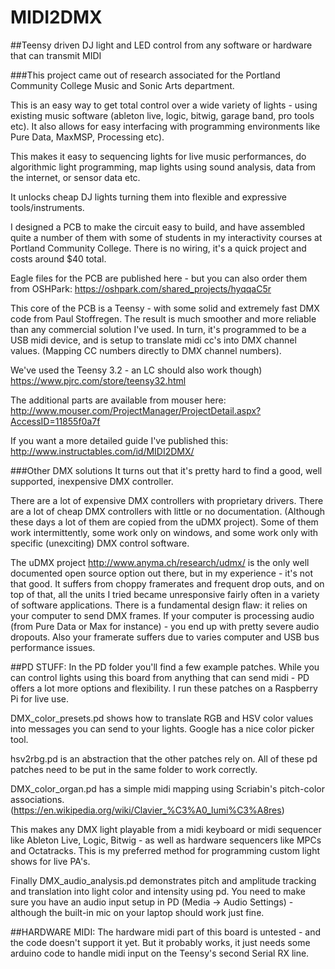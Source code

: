 # MIDI2DMX

##Teensy driven DJ light and LED control from any software or hardware that can transmit MIDI

###This project came out of research associated for the Portland Community College Music and Sonic Arts department.

This is an easy way to get total control over a wide variety of lights - using existing music software (ableton live, logic, bitwig, garage band, pro tools etc). It also allows for easy interfacing with programming environments like Pure Data, MaxMSP, Processing etc).

This makes it easy to sequencing lights for live music performances, do algorithmic light programming, map lights using sound analysis, data from the internet, or sensor data etc.

It unlocks cheap DJ lights turning them into flexible and expressive tools/instruments.

I designed a PCB to make the circuit easy to build, and have assembled quite a number of them with some of students in my interactivity courses at Portland Community College. There is no wiring, it's a quick project and costs around $40 total.

Eagle files for the PCB are published here - but you can also order them from OSHPark: https://oshpark.com/shared_projects/hyqqaC5r

This core of the PCB is a Teensy - with some solid and extremely fast DMX code from Paul Stoffregen. The result is much smoother and more reliable than any commercial solution I've used. In turn, it's programmed to be a USB midi device, and is setup to translate midi cc's into DMX channel values. (Mapping CC numbers directly to DMX channel numbers).

We've used the Teensy 3.2 - an LC should also work though) https://www.pjrc.com/store/teensy32.html

The additional parts are available from mouser here: http://www.mouser.com/ProjectManager/ProjectDetail.aspx?AccessID=11855f0a7f

If you want a more detailed guide I've published this: http://www.instructables.com/id/MIDI2DMX/


###Other DMX solutions
It turns out that it's pretty hard to find a good, well supported, inexpensive DMX controller.

There are a lot of expensive DMX controllers with proprietary drivers. There are a lot of cheap DMX controllers with little or no documentation. (Although these days a lot of them are copied from the uDMX project). Some of them work intermittently, some work only on windows, and some work only with specific (unexciting) DMX control software.

The uDMX project http://www.anyma.ch/research/udmx/ is the only well documented open source option out there, but in my experience - it's not that good. It suffers from choppy framerates and frequent drop outs, and on top of that, all the units I tried became unresponsive fairly often in a variety of software applications. There is a fundamental design flaw: it relies on your computer to send DMX frames. If your computer is processing audio (from Pure Data or Max for instance) - you end up with pretty severe audio dropouts. Also your framerate suffers due to varies computer and USB bus performance issues.


##PD STUFF:
In the PD folder you'll find a few example patches. While you can control lights using this board from anything that can send midi - PD offers a lot more options and flexibility. I run these patches on a Raspberry Pi for live use.

DMX_color_presets.pd shows how to translate RGB and HSV color values into messages you can send to your lights. Google has a nice color picker tool.

hsv2rbg.pd is an abstraction that the other patches rely on. All of these pd patches need to be put in the same folder to work correctly.

DMX_color_organ.pd has a simple midi mapping using Scriabin's pitch-color associations. (https://en.wikipedia.org/wiki/Clavier_%C3%A0_lumi%C3%A8res)

This makes any DMX light playable from a midi keyboard or midi sequencer like Ableton Live, Logic, Bitwig - as well as hardware sequencers like MPCs and Octatracks. This is my preferred method for programming custom light shows for live PA's.

Finally DMX_audio_analysis.pd demonstrates pitch and amplitude tracking and translation into light color and intensity using pd. You need to make sure you have an audio input setup in PD (Media -> Audio Settings) - although the built-in mic on your laptop should work just fine.

##HARDWARE MIDI:
The hardware midi part of this board is untested - and the code doesn't support it yet. But it probably works, it just needs some arduino code to handle midi input on the Teensy's second Serial RX line.
